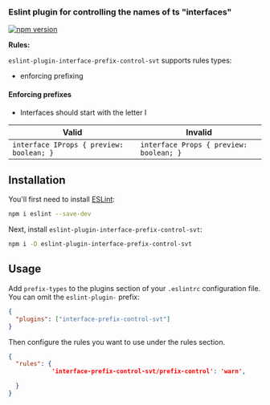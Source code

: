 
### Eslint plugin for controlling the names of ts "interfaces"
[![npm version](https://img.shields.io/npm/v/eslint-plugin-interface-prefix-control-svt
)](https://www.npmjs.com/package/eslint-plugin-interface-prefix-control-svt
)

**Rules:**

`eslint-plugin-interface-prefix-control-svt` supports rules types:

- enforcing prefixing

#### Enforcing prefixes

- Interfaces should start with the letter I


| Valid                                        | Invalid                                     |
| -------------------------------------------- | ------------------------------------------- |
| `interface IProps { preview: boolean; }`     | `interface Props { preview: boolean; }`     |



## Installation

You'll first need to install [ESLint](https://eslint.org/):

```sh
npm i eslint --save-dev
```

Next, install `eslint-plugin-interface-prefix-control-svt`:

```sh
npm i -D eslint-plugin-interface-prefix-control-svt
```

## Usage

Add `prefix-types` to the plugins section of your `.eslintrc` configuration file. You can omit the `eslint-plugin-` prefix:

```json
{
  "plugins": ["interface-prefix-control-svt"]
}
```

Then configure the rules you want to use under the rules section. 

```json
{
  "rules": {
            'interface-prefix-control-svt/prefix-control': 'warn',

  }
}
```
